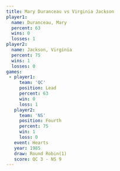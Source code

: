 ```yaml
---
title: Mary Duranceau vs Virginia Jackson
player1:                 
  name: Duranceau, Mary  
  percent: 63            
  wins: 0                
  losses: 1              
player2:                 
  name: Jackson, Virginia
  percent: 75            
  wins: 1                
  losses: 0              
games:
 - player1:        
     team: 'QC'    
     position: Lead
     percent: 63   
     win: 0        
     loss: 1       
   player2:          
     team: 'NS'      
     position: Fourth
     percent: 75     
     win: 1          
     loss: 0         
   event: Hearts       
   year: 1985          
   draw: Round Robin(1)
   score: QC 3 - NS 9  
---
```

